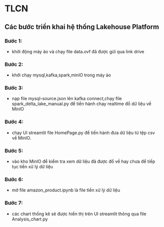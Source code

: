 # TLCN
## Các bước triển khai hệ thống Lakehouse Platform
### Bước 1:
- khởi động máy ảo và chạy file data.ovf đã được gửi qua link drive
### Bước 2:
- khởi chạy mysql,kafka,spark,minIO trong máy ảo
### Bước 3:
- nạp file mysql-source.json lên kafka connect,chạy file spark_delta_lake_manual.py để tiến hành chạy realtime đổ dữ liệu về MinIO
### Bước 4:
- chạy UI streamlit file HomePage.py để tiến hành đưa dữ liệu từ tệp csv về MinIO.
### Bước 5:
- vào kho MinIO để kiểm tra xem dữ liệu đã được đổ về hay chưa để tiếp tục tiền xử lý dữ liệu
### Bước 6:
- mở file amazon_product.ipynb là file tiền xử lý dữ liệu  
### Bước 7:
- các chart thống kê sẽ được hiển thị trên UI streamlit thông qua file Analysis_chart.py